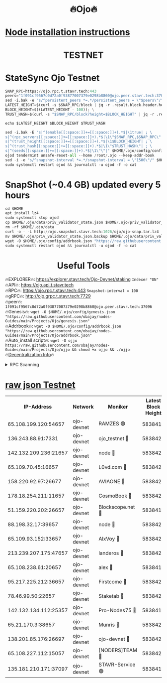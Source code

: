 <h1 align="center"> 🔥Ojo🔥</h1>

[Node installation instructions](https://github.com/obajay/nodes-Guides/tree/main/Projects/Ojo)
=

<h1 align="center"> TESTNET</h1>

# StateSync Ojo Testnet
```python
SNAP_RPC=https://ojo.rpc.t.stavr.tech:443
peers="1f091cf9567c0d72a0f93877007379e0298b8860@ojo.peer.stavr.tech:37096"
sed -i.bak -e "s/^persistent_peers *=.*/persistent_peers = \"$peers\"/" $HOME/.ojo/config/config.toml
LATEST_HEIGHT=$(curl -s $SNAP_RPC/block | jq -r .result.block.header.height); \
BLOCK_HEIGHT=$((LATEST_HEIGHT - 100)); \
TRUST_HASH=$(curl -s "$SNAP_RPC/block?height=$BLOCK_HEIGHT" | jq -r .result.block_id.hash)

echo $LATEST_HEIGHT $BLOCK_HEIGHT $TRUST_HASH

sed -i.bak -E "s|^(enable[[:space:]]+=[[:space:]]+).*$|\1true| ; \
s|^(rpc_servers[[:space:]]+=[[:space:]]+).*$|\1\"$SNAP_RPC,$SNAP_RPC\"| ; \
s|^(trust_height[[:space:]]+=[[:space:]]+).*$|\1$BLOCK_HEIGHT| ; \
s|^(trust_hash[[:space:]]+=[[:space:]]+).*$|\1\"$TRUST_HASH\"| ; \
s|^(seeds[[:space:]]+=[[:space:]]+).*$|\1\"\"|" $HOME/.ojo/config/config.toml
ojod tendermint unsafe-reset-all --home /root/.ojo --keep-addr-book
sed -i -e "s/^snapshot-interval *=.*/snapshot-interval = \"1500\"/" $HOME/.ojo/config/app.toml
sudo systemctl restart ojod && journalctl -u ojod -f -o cat
```
# SnapShot (~0.4 GB) updated every 5 hours
```python
cd $HOME
apt install lz4
sudo systemctl stop ojod
cp $HOME/.ojo/data/priv_validator_state.json $HOME/.ojo/priv_validator_state.json.backup
rm -rf $HOME/.ojo/data
curl -o - -L http://ojo.snapshot.stavr.tech:1026/ojo/ojo-snap.tar.lz4 | lz4 -c -d - | tar -x -C $HOME/.ojo --strip-components 2
mv $HOME/.ojo/priv_validator_state.json.backup $HOME/.ojo/data/priv_validator_state.json
wget -O $HOME/.ojo/config/addrbook.json "https://raw.githubusercontent.com/obajay/nodes-Guides/main/Projects/Ojo/addrbook.json"
sudo systemctl restart ojod && journalctl -u ojod -f -o cat
```
 <h1 align="center"> Useful Tools</h1>

🔥EXPLORER🔥:        https://explorer.stavr.tech/Ojo-Devnet/staking        `Indexer "ON"` \
🔥API🔥:                     https://ojo.api.t.stavr.tech \
🔥RPC🔥:                    https://ojo.rpc.t.stavr.tech:443              `Snapshot-interval = 100` \
🔥gRPC🔥:                  http://ojo.grpc.t.stavr.tech:7729 \
🔥peer🔥:                   `1f091cf9567c0d72a0f93877007379e0298b8860@ojo.peer.stavr.tech:37096` \
🔥Genesis🔥:    ```wget -O $HOME/.ojo/config/genesis.json "https://raw.githubusercontent.com/obajay/nodes-Guides/main/Projects/Ojo/genesis.json"``` \
🔥Addrbook🔥:    ```wget -O $HOME/.ojo/config/addrbook.json "https://raw.githubusercontent.com/obajay/nodes-Guides/main/Projects/Ojo/addrbook.json"``` \
🔥Auto_install script🔥: ```wget -O ojjo https://raw.githubusercontent.com/obajay/nodes-Guides/main/Projects/Ojo/ojjo && chmod +x ojjo && ./ojjo``` \
🔥[Decentralization Info](https://github.com/obajay/StateSync-snapshots/tree/main/Projects/Ojo/Decentralization)🔥



<details>
<summary>RPC Scanning</summary>

<h2 align="center"> We scan nodes in real time every 4 hours. And we provide the final result of RPC endpoints.
We cannot influence the operation of these nodes in any way. </h2>


```python
If Voting Power is higher than 0 --> then the Node is a validator of the network and may be subject to attack and be a potential threat to the chain.
```
```python
We marked such validators with a red symbol
```

</details>

[raw json Testnet](https://rpc-check.ojot.stavr.tech/ojot/rpc-ojot-result.json)
=


<table><tr><th>IP-Address</th><th>Network</th><th>Moniker</th><th>Latest Block Height</th><th>Earliest Block Height</th><th>Catching Up</th><th>Tx Index</th><th>Voting Power</th><th>Scan Time</th></tr><tr><td>65.108.199.120:54657</td><td>ojo-devnet</td><td>RAMZES 🟢</td><td>5838419</td><td>306156</td><td>False</td><td>on</td><td>0</td><td>2024-03-11T23:28:45.019579873UTC</td></tr><tr><td>136.243.88.91:7331</td><td>ojo-devnet</td><td>ojo_testnet 🔴</td><td>5838420</td><td>308845</td><td>False</td><td>on</td><td>1000</td><td>2024-03-11T23:28:52.600822755UTC</td></tr><tr><td>142.132.209.236:21657</td><td>ojo-devnet</td><td>node 🔴</td><td>5838422</td><td>350001</td><td>False</td><td>on</td><td>1999</td><td>2024-03-11T23:29:03.843972241UTC</td></tr><tr><td>65.109.70.45:16657</td><td>ojo-devnet</td><td>L0vd.com 🔴</td><td>5838423</td><td>695918</td><td>False</td><td>off</td><td>998</td><td>2024-03-11T23:29:11.358196661UTC</td></tr><tr><td>158.220.92.97:26677</td><td>ojo-devnet</td><td>AVIAONE 🔴</td><td>5838422</td><td>2754001</td><td>False</td><td>on</td><td>19926</td><td>2024-03-11T23:29:01.044685953UTC</td></tr><tr><td>178.18.254.211:11657</td><td>ojo-devnet</td><td>CosmoBook 🔴</td><td>5838423</td><td>4392001</td><td>False</td><td>off</td><td>1047</td><td>2024-03-11T23:29:06.193693502UTC</td></tr><tr><td>51.159.220.202:26657</td><td>ojo-devnet</td><td>Blockscope.net 🔴</td><td>5838419</td><td>4425001</td><td>False</td><td>on</td><td>2068</td><td>2024-03-11T23:28:44.387763542UTC</td></tr><tr><td>88.198.32.17:39657</td><td>ojo-devnet</td><td>node 🔴</td><td>5838423</td><td>4710001</td><td>False</td><td>on</td><td>105740</td><td>2024-03-11T23:29:06.431959212UTC</td></tr><tr><td>65.109.93.152:33657</td><td>ojo-devnet</td><td>AlxVoy 🔴</td><td>5838422</td><td>4943001</td><td>False</td><td>on</td><td>6350855</td><td>2024-03-11T23:29:03.627548777UTC</td></tr><tr><td>213.239.207.175:47657</td><td>ojo-devnet</td><td>landeros 🔴</td><td>5838422</td><td>4967924</td><td>False</td><td>off</td><td>11083</td><td>2024-03-11T23:29:01.264398495UTC</td></tr><tr><td>65.108.238.61:20657</td><td>ojo-devnet</td><td>alex 🔴</td><td>5838419</td><td>5131001</td><td>False</td><td>on</td><td>11359</td><td>2024-03-11T23:28:44.691382507UTC</td></tr><tr><td>95.217.225.212:36657</td><td>ojo-devnet</td><td>Firstcome 🔴</td><td>5838420</td><td>5251946</td><td>False</td><td>on</td><td>13566</td><td>2024-03-11T23:28:50.333240148UTC</td></tr><tr><td>78.46.99.50:22657</td><td>ojo-devnet</td><td>Staketab 🔴</td><td>5838424</td><td>5668501</td><td>False</td><td>on</td><td>1276</td><td>2024-03-11T23:29:11.592456794UTC</td></tr><tr><td>142.132.134.112:25357</td><td>ojo-devnet</td><td>Pro-Nodes75 🔴</td><td>5838419</td><td>5738419</td><td>False</td><td>on</td><td>24651</td><td>2024-03-11T23:28:47.637601928UTC</td></tr><tr><td>65.21.170.3:38657</td><td>ojo-devnet</td><td>Munris 🔴</td><td>5838420</td><td>5738420</td><td>False</td><td>off</td><td>20123</td><td>2024-03-11T23:28:50.025628551UTC</td></tr><tr><td>138.201.85.176:26697</td><td>ojo-devnet</td><td>ojo-devnet 🔴</td><td>5838423</td><td>5738423</td><td>False</td><td>on</td><td>1000024000</td><td>2024-03-11T23:29:11.063482892UTC</td></tr><tr><td>65.108.227.112:15057</td><td>ojo-devnet</td><td>[NODERS]TEAM 🔴</td><td>5838423</td><td>5758001</td><td>False</td><td>off</td><td>9999</td><td>2024-03-11T23:29:10.806604463UTC</td></tr><tr><td>135.181.210.171:37097</td><td>ojo-devnet</td><td>STAVR-Service 🟢</td><td>5838419</td><td>5838001</td><td>False</td><td>on</td><td>0</td><td>2024-03-11T23:28:45.363103454UTC</td></tr></table>
